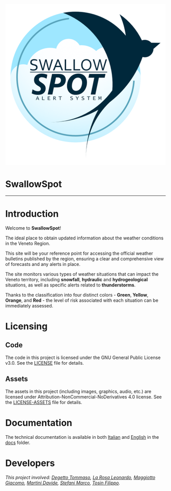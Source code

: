 ![SwallowSpot logo](./static/images/swallowspot_title_mini.png)

# SwallowSpot
---
# Introduction

Welcome to **SwallowSpot**!

The ideal place to obtain updated information about the weather conditions in the Veneto Region.

This site will be your reference point for accessing the official weather bulletins published by the region, ensuring a clear and comprehensive view of forecasts and any alerts in place.

The site monitors various types of weather situations that can impact the Veneto territory, including **snowfall**, **hydraulic** and **hydrogeological** situations, as well as specific alerts related to **thunderstorms**.

Thanks to the classification into four distinct colors - **Green**, **Yellow**, **Orange**, and **Red** - the level of risk associated with each situation can be immediately assessed.

# Licensing

## Code

The code in this project is licensed under the GNU General Public License v3.0. See the [LICENSE](./LICENSE) file for details.

## Assets

The assets in this project (including images, graphics, audio, etc.) are licensed under Attribution-NonCommercial-NoDerivatives 4.0 license. See the [LICENSE-ASSETS](./LICENSE-ASSETS) file for details.

# Documentation

The technical documentation is available in both [Italian](./docs/doc_it.md) and [English](./docs/doc_eng.md) in the [docs](./docs/) folder.

# Developers

*This project involved: [Degetto Tommaso][1], [La Rosa Leonardo][2], [Maggiotto Giacomo][3], [Martini Davide][4], [Stefani Marco][5], [Tosin Filippo][6].*

[1]: https://github.com/Deggi0
[2]: https://github.com/le0o5
[3]: https://github.com/JackGiotto
[4]: https://github.com/Davidem298
[5]: https://github.com/Wend19
[6]: https://github.com/FilippoTosin
